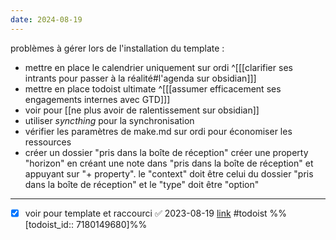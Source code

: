 ```yaml
---
date: 2024-08-19
---
```

problèmes à gérer lors de l'installation du template : 
- mettre en place le calendrier uniquement sur ordi ^[[[clarifier ses intrants pour passer à la réalité#l'agenda sur obsidian]]]
- mettre en place todoist ultimate ^[[[assumer efficacement ses engagements internes avec GTD]]]
- voir pour [[ne plus avoir de ralentissement sur obsidian]]
- utiliser *syncthing* pour la synchronisation
- vérifier les paramètres de make.md sur ordi pour économiser les ressources 
- créer un dossier "pris dans la boîte de réception" créer une property "horizon" en créant une note dans "pris dans la boîte de réception" et appuyant sur "+ property". le "context" doit être celui du dossier "pris dans la boîte de réception" et le "type" doit être "option"
___
- [x] voir pour template et raccourci ✅ 2023-08-19 [link](https://todoist.com/showTask?id=7180149680) #todoist %%[todoist_id:: 7180149680]%%